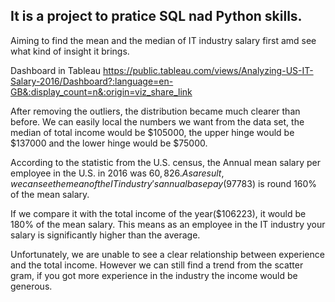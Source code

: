 ## It is a project to pratice SQL nad Python skills. 
Aiming to find the mean and the median of IT industry salary first amd see what kind of insight it brings.

Dashboard in Tableau https://public.tableau.com/views/Analyzing-US-IT-Salary-2016/Dashboard?:language=en-GB&:display_count=n&:origin=viz_share_link

After removing the outliers, the distribution became much clearer than before. We can easily local the numbers we want from the data set, the median of total income would be $105000, the upper hinge would be $137000 and the lower hinge would be $75000.

According to the statistic from the U.S. census, the Annual mean salary per employee in the U.S. in 2016 was $60,826. As a result, we can see the mean of the IT industry's annual base pay($97783) is round 160% of the mean salary.

If we compare it with the total income of the year($106223), it would be 180% of the mean salary. This means as an employee in the IT industry your salary is significantly higher than the average.

Unfortunately, we are unable to see a clear relationship between experience and the total income. However we can still find a trend from the scatter gram, if you got more experience in the industry the income would be generous.

